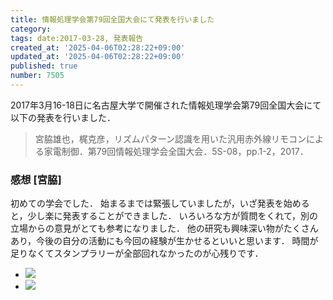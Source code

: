 ```yaml
---
title: 情報処理学会第79回全国大会にて発表を行いました
category:
tags: date:2017-03-28, 発表報告
created_at: '2025-04-06T02:28:22+09:00'
updated_at: '2025-04-06T02:28:22+09:00'
published: true
number: 7505
---
```




2017年3月16-18日に名古屋大学で開催された情報処理学会第79回全国大会にて以下の発表を行いました．

> 宮脇雄也，梶克彦，リズムパターン認識を用いた汎用赤外線リモコンによる家電制御．第79回情報処理学会全国大会．5S-08，pp.1-2，2017．

### 感想 [宮脇]
初めての学会でした．
始まるまでは緊張していましたが，いざ発表を始めると，少し楽に発表することができました．
いろいろな方が質問をくれて，別の立場からの意見がとても参考になりました．
他の研究も興味深い物がたくさんあり，今後の自分の活動にも今回の経験が生かせるといいと思います．
時間が足りなくてスタンプラリーが全部回れなかったのが心残りです．

<div class="img-container">
    <ul class="slider">
        <li><img src="https://img.esa.io/uploads/production/attachments/13979/2025/04/06/148142/eb737342-d0c2-4002-990b-700d33fd83d6.webp" loading='lazy' /></li>
        <li><img src="https://img.esa.io/uploads/production/attachments/13979/2025/04/06/148142/ed08aed3-83a6-4120-b585-32cd34fb9528.webp" loading='lazy' /></li>
    </ul>
</div>

